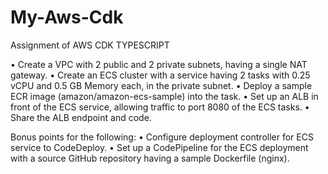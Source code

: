 # My-Aws-Cdk
Assignment of AWS CDK TYPESCRIPT

• Create a VPC with 2 public and 2 private subnets, having a single NAT gateway.
• Create an ECS cluster with a service having 2 tasks with 0.25 vCPU and 0.5 GB Memory each, in the private subnet.
• Deploy a sample ECR image (amazon/amazon-ecs-sample) into the task.
• Set up an ALB in front of the ECS service, allowing traffic to port 8080 of the ECS tasks.
• Share the ALB endpoint and code.

Bonus points for the following:
• Configure deployment controller for ECS service to CodeDeploy.
• Set up a CodePipeline for the ECS deployment with a source GitHub repository having a sample Dockerfile (nginx).
